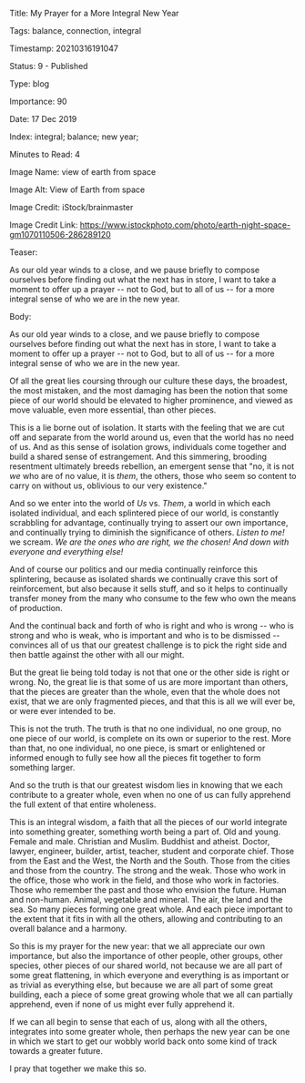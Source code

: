 Title:  My Prayer for a More Integral New Year

Tags:   balance, connection, integral

Timestamp: 20210316191047

Status: 9 - Published

Type:   blog

Importance: 90

Date:   17 Dec 2019

Index:  integral; balance; new year; 

Minutes to Read: 4

Image Name: view of earth from space

Image Alt: View of Earth from space

Image Credit: iStock/brainmaster

Image Credit Link: https://www.istockphoto.com/photo/earth-night-space-gm1070110506-286289120

Teaser: 

As our old year winds to a close, and we pause briefly to compose ourselves before finding out what the next has in store, I want to take a moment to offer up a prayer -- not to God, but to all of us -- for a more integral sense of who we are in the new year.


Body: 

As our old year winds to a close, and we pause briefly to compose ourselves before finding out what the next has in store, I want to take a moment to offer up a prayer -- not to God, but to all of us -- for a more integral sense of who we are in the new year.

Of all the great lies coursing through our culture these days, the broadest, the most mistaken, and the most damaging has been the notion that some piece of our world should be elevated to higher prominence, and viewed as move valuable, even more essential, than other pieces. 

This is a lie borne out of isolation. It starts with the feeling that we are cut off and separate from the world around us, even that the world has no need of us. And as this sense of isolation grows, individuals come together and build a shared sense of estrangement. And this simmering, brooding resentment ultimately breeds rebellion, an emergent sense that "no, it is not *we* who are of no value, it is *them*, the others, those who seem so content to carry on without us, oblivious to our very existence."  

And so we enter into the world of *Us* vs. *Them*, a world in which each isolated individual, and each splintered piece of our world, is constantly scrabbling for advantage, continually trying to assert our own importance, and continually trying to diminish the significance of others. *Listen to me!* we scream. *We are the ones who are right, we the chosen! And down with everyone and everything else!*

And of course our politics and our media continually reinforce this splintering, because as isolated shards we continually crave this sort of reinforcement, but also because it sells stuff, and so it helps to continually transfer money from the many who consume to the few who own the means of production. 

And the continual back and forth of who is right and who is wrong -- who is strong and who is weak, who is important and who is to be dismissed -- convinces all of us that our greatest challenge is to pick the right side and then battle against the other with all our might. 

But the great lie being told today is not that one or the other side is right or wrong. No, the great lie is that some of us are more important than others, that the pieces are greater than the whole, even that the whole does not exist, that we are only fragmented pieces, and that this is all we will ever be, or were ever intended to be. 

This is not the truth. The truth is that no one individual, no one group, no one piece of our world, is complete  on its own or superior to the rest. More than that, no one individual, no one piece, is smart or enlightened or informed enough to fully see how all the pieces fit together to form something larger. 

And so the truth is that our greatest wisdom lies in knowing that we each contribute to a greater whole, even when no one of us can fully apprehend the full extent of that entire wholeness.

This is an integral wisdom, a faith that all the pieces of our world integrate into something greater, something worth being a part of. Old and young. Female and male. Christian and Muslim. Buddhist and atheist. Doctor, lawyer, engineer, builder, artist, teacher, student and corporate chief. Those from the East and the West, the North and the South. Those from the cities and those from the country. The strong and the weak. Those who work in the office, those who work in the field, and those who work in factories. Those who remember the past and those who envision the future. Human and non-human. Animal, vegetable and mineral. The air, the land and the sea. So many pieces forming one great whole. And each piece important to the extent that it fits in with all the others, allowing and contributing to an overall balance and a harmony.

So this is my prayer for the new year: that we all appreciate our own importance, but also the importance of other people, other groups, other species, other pieces of our shared world, not because we are all part of some great flattening, in which everyone and everything is as important or as trivial as everything else, but because we are all part of some great building, each a piece of some great growing whole that we all can partially apprehend, even if none of us might ever fully apprehend it. 

If we can all begin to sense that each of us, along with all the others, integrates into some greater whole, then perhaps the new year can be one in which we start to get our wobbly world back onto some kind of track towards a greater future. 

I pray that together we make this so.
